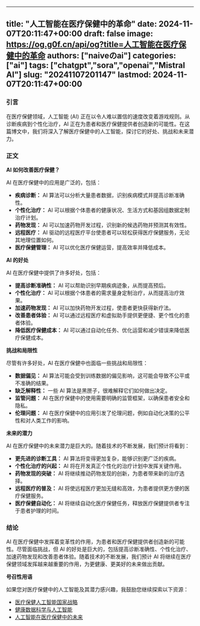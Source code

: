 
---
title: "人工智能在医疗保健中的革命"
date: 2024-11-07T20:11:47+00:00
draft: false
image: https://og.g0f.cn/api/og?title=人工智能在医疗保健中的革命
authors: ["naiveのai"]
categories: ["ai"]
tags: ["chatgpt","sora","openai","Mistral AI"]
slug: "20241107201147"
lastmod: 2024-11-07T20:11:47+00:00
---
### 引言

在医疗保健领域，人工智能 (AI) 正在以令人难以置信的速度改变着游戏规则。从诊断疾病到个性化治疗，AI 正在为患者和医疗保健提供者创造新的可能性。在这篇博文中，我们将深入了解医疗保健中的人工智能，探讨它的好处、挑战和未来潜力。

### 正文

**AI 如何改善医疗保健？**

AI 在医疗保健中的应用是广泛的，包括：

- **疾病诊断：** AI 算法可以分析大量患者数据，识别疾病模式并提高诊断准确性。
- **个性化治疗：** AI 可以根据个体患者的健康状况、生活方式和基因组数据定制治疗计划。
- **药物发现：** AI 可以加速药物开发过程，识别新的候选药物并预测其有效性。
- **远程医疗：** AI 驱动的远程医疗平台使患者可以轻松获得医疗保健服务，无论其地理位置如何。
- **医疗保健管理：** AI 可以优化医疗保健运营，提高效率并降低成本。

**AI 的好处**

AI 在医疗保健中提供了许多好处，包括：

- **提高诊断准确性：** AI 可以帮助识别早期疾病迹象，从而提高预后。
- **个性化治疗：** AI 可以根据个体患者的需求量身定制治疗，从而提高治疗效果。
- **加速药物发现：** AI 可以加快药物开发过程，使患者更快获得新疗法。
- **改善患者体验：** AI 可以通过远程医疗和虚拟助手提供更便捷、更个性化的患者体验。
- **降低医疗保健成本：** AI 可以通过自动化任务、优化运营和减少错误来降低医疗保健成本。

**挑战和局限性**

尽管有许多好处，AI 在医疗保健中也面临一些挑战和局限性：

- **数据偏见：** AI 算法可能会受到训练数据的偏见影响，这可能会导致不公平或不准确的结果。
- **缺乏解释性：** 一些 AI 算法是黑匣子，很难解释它们如何做出决定。
- **监管问题：** AI 在医疗保健中的使用需要明确的监管框架，以确保患者安全和隐私。
- **伦理问题：** AI 在医疗保健中的应用引发了伦理问题，例如自动化决策的公平性和对人类工作的影响。

**未来的潜力**

AI 在医疗保健中的未来潜力是巨大的。随着技术的不断发展，我们预计将看到：

- **更先进的诊断工具：** AI 算法将变得更加复杂，能够识别更广泛的疾病。
- **个性化治疗的兴起：** AI 将在开发真正个性化的治疗计划中发挥关键作用。
- **药物发现的突破：** AI 将继续推动药物发现的创新，为患者带来新的治疗选择。
- **远程医疗的普及：** AI 将使远程医疗更加无缝和高效，为患者提供更方便的医疗保健服务。
- **医疗保健自动化：** AI 将继续自动化医疗保健任务，释放医疗保健提供者专注于患者护理的时间。

### 结论

AI 在医疗保健中发挥着变革性的作用，为患者和医疗保健提供者创造新的可能性。尽管面临挑战，但 AI 的好处是巨大的，包括提高诊断准确性、个性化治疗、加速药物发现和改善患者体验。随着技术的不断发展，我们预计 AI 将继续在医疗保健领域发挥越来越重要的作用，为更健康、更美好的未来做出贡献。

**号召性用语**

如果您对医疗保健中的人工智能及其潜力感兴趣，我鼓励您继续探索以下资源：

- [医疗保健人工智能国家战略](https://www.nih.gov/artificial-intelligence-ai)
- [健康数据科学与人工智能](https://www.ncbi.nlm.nih.gov/pmc/articles/PMC7336147/)
- [人工智能在医疗保健中的未来](https://www.mckinsey.com/industries/healthcare-systems-and-services/our-insights/the-future-of-ai-in-healthcare)
